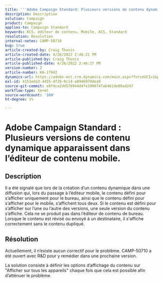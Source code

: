 ```yaml
---
title: '''Adobe Campaign Standard: Plusieurs versions de contenu dynamique apparaissent dans l’éditeur de contenu mobile.'
description: Description
solution: Campaign
product: Campaign
applies-to: Campaign Standard
keywords: KCS, éditeur de contenu, Mobile, ACS, Standard
resolution: Resolution
internal-notes: CAMP-50710
bug: true
article-created-by: Craig Thonis
article-created-date: 4/26/2022 2:46:21 PM
article-published-by: Craig Thonis
article-published-date: 4/26/2022 2:46:37 PM
version-number: 2
article-number: KA-17942
dynamics-url: https://adobe-ent.crm.dynamics.com/main.aspx?forceUCI=1&pagetype=entityrecord&etn=knowledgearticle&id=bf9ea09f-6fc5-ec11-a7b6-0022480a10ee
exl-id: 4151eda3-4455-4f39-9c14-a89d6979dea9
source-git-commit: e8f4ca2dd578944d4fe399074fab461de88ad247
workflow-type: tm+mt
source-wordcount: '169'
ht-degree: 1%

---
```


# Adobe Campaign Standard : Plusieurs versions de contenu dynamique apparaissent dans l’éditeur de contenu mobile.

## Description


Il a été signalé que lors de la création d’un contenu dynamique dans une diffusion qui, lors du passage à l’éditeur mobile, le contenu défini pour s’afficher uniquement pour le bureau, ainsi que le contenu défini pour s’afficher pour le mobile, s’affichent tous deux. Si le contenu est défini pour s’afficher sur l’une ou l’autre des versions, une seule version du contenu s’affiche. Cela ne se produit pas dans l’éditeur de contenu de bureau. Lorsque le contenu est révisé ou envoyé à un destinataire, il s&#39;affiche correctement sans le contenu dupliqué.


## Résolution


Actuellement, il n’existe aucun correctif pour le problème. CAMP-50710 a été ouvert avec R&amp;D pour y remédier dans une prochaine version.



La solution consiste à définir les options d’affichage du contenu sur &quot;Afficher sur tous les appareils&quot; chaque fois que cela est possible afin d’atténuer le problème.
